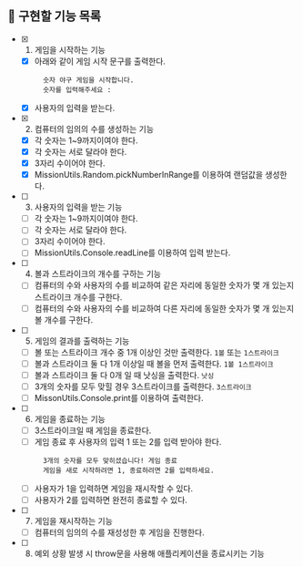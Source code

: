 ## 📌 구현할 기능 목록

- [x] 1. 게임을 시작하는 기능
  - [x] 아래와 같이 게임 시작 문구를 출력한다.
    ```
      숫자 야구 게임을 시작합니다.
      숫자를 입력해주세요 :
    ```
  - [x] 사용자의 입력을 받는다.

- [x] 2. 컴퓨터의 임의의 수를 생성하는 기능
  - [x] 각 숫자는 1~9까지이여야 한다.
  - [x] 각 숫자는 서로 달라야 한다.
  - [x] 3자리 수이어야 한다.
  - [x] MissionUtils.Random.pickNumberInRange를 이용하여 랜덤값을 생성한다.

- [ ] 3. 사용자의 입력을 받는 기능
  - [ ] 각 숫자는 1~9까지이여야 한다.
  - [ ] 각 숫자는 서로 달라야 한다.
  - [ ] 3자리 수이어야 한다.
  - [ ] MissionUtils.Console.readLine를 이용하여 입력 받는다.

- [ ] 4. 볼과 스트라이크의 개수를 구하는 기능
  - [ ] 컴퓨터의 수와 사용자의 수를 비교하여 같은 자리에 동일한 숫자가 몇 개 있는지 스트라이크 개수를 구한다.
  - [ ] 컴퓨터의 수와 사용자의 수를 비교하여 다른 자리에 동일한 숫자가 몇 개 있는지 볼 개수를 구한다.

- [ ] 5. 게임의 결과를 출력하는 기능
  - [ ] 볼 또는 스트라이크 개수 중 1개 이상인 것만 출력한다. `1볼` 또는 `1스트라이크`
  - [ ] 볼과 스트라이크 둘 다 1개 이상일 때 볼을 먼저 출력한다. `1볼 1스트라이크`
  - [ ] 볼과 스트라이크 둘 다 0개 일 때 낫싱을 출력한다. `낫싱`
  - [ ] 3개의 숫자를 모두 맞힐 경우 3스트라이크를 출력한다. `3스트라이크`
  - [ ] MissonUtils.Console.print를 이용하여 출력한다.

- [ ] 6. 게임을 종료하는 기능
  - [ ] 3스트라이크일 때 게임을 종료한다.
  - [ ] 게임 종료 후 사용자의 입력 1 또는 2를 입력 받아야 한다.
    ```
      3개의 숫자를 모두 맞히셨습니다! 게임 종료
      게임을 새로 시작하려면 1, 종료하려면 2를 입력하세요.
    ```
  - [ ] 사용자가 1을 입력하면 게임을 재시작할 수 있다.
  - [ ] 사용자가 2를 입력하면 완전히 종료할 수 있다.

- [ ] 7. 게임을 재시작하는 기능
  - [ ] 컴퓨터의 임의의 수를 재성성한 후 게임을 진행한다.

- [ ] 8. 예외 상황 발생 시 throw문을 사용해 애플리케이션을 종료시키는 기능

